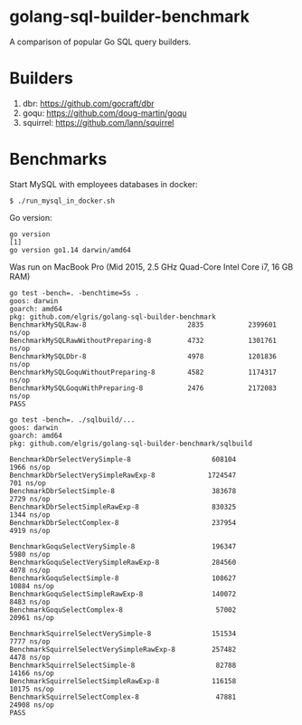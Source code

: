 golang-sql-builder-benchmark
====================

A comparison of popular Go SQL query builders.

# Builders

1. dbr: https://github.com/gocraft/dbr
2. goqu: https://github.com/doug-martin/goqu
3. squirrel: https://github.com/lann/squirrel

# Benchmarks

Start MySQL with employees databases in docker:
```
$ ./run_mysql_in_docker.sh
```

Go version:
```
go version                                                                                                                                                                                          [1]
go version go1.14 darwin/amd64
```

Was run on MacBook Pro (Mid 2015, 2.5 GHz Quad-Core Intel Core i7, 16 GB RAM) 

```
go test -bench=. -benchtime=5s .
goos: darwin
goarch: amd64
pkg: github.com/elgris/golang-sql-builder-benchmark
BenchmarkMySQLRaw-8                         2835           2399601 ns/op
BenchmarkMySQLRawWithoutPreparing-8         4732           1301761 ns/op
BenchmarkMySQLDbr-8                         4978           1201836 ns/op
BenchmarkMySQLGoquWithoutPreparing-8        4582           1174317 ns/op
BenchmarkMySQLGoquWithPreparing-8           2476           2172083 ns/op
PASS
```

```
go test -bench=. ./sqlbuild/...
goos: darwin
goarch: amd64
pkg: github.com/elgris/golang-sql-builder-benchmark/sqlbuild

BenchmarkDbrSelectVerySimple-8                    608104              1966 ns/op
BenchmarkDbrSelectVerySimpleRawExp-8             1724547               701 ns/op
BenchmarkDbrSelectSimple-8                        383678              2729 ns/op
BenchmarkDbrSelectSimpleRawExp-8                  830325              1344 ns/op
BenchmarkDbrSelectComplex-8                       237954              4919 ns/op

BenchmarkGoquSelectVerySimple-8                   196347              5980 ns/op
BenchmarkGoquSelectVerySimpleRawExp-8             284560              4078 ns/op
BenchmarkGoquSelectSimple-8                       108627             10884 ns/op
BenchmarkGoquSelectSimpleRawExp-8                 140072              8483 ns/op
BenchmarkGoquSelectComplex-8                       57002             20961 ns/op

BenchmarkSquirrelSelectVerySimple-8               151534              7777 ns/op
BenchmarkSquirrelSelectVerySimpleRawExp-8         257482              4478 ns/op
BenchmarkSquirrelSelectSimple-8                    82788             14166 ns/op
BenchmarkSquirrelSelectSimpleRawExp-8             116158             10175 ns/op
BenchmarkSquirrelSelectComplex-8                   47881             24908 ns/op
PASS
```
